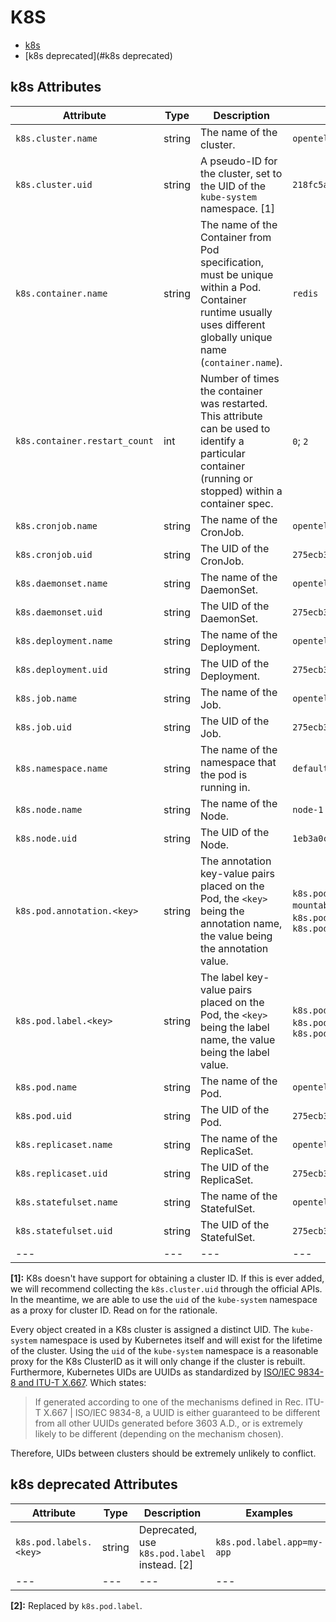
<!--- Hugo front matter used to generate the website version of this page:
--->

# K8S

- [k8s](#k8s)
- [k8s deprecated](#k8s deprecated)


## k8s Attributes

| Attribute  | Type | Description  | Examples  | Stability |
|---|---|---|---|---|
| `k8s.cluster.name` | string | The name of the cluster. | `opentelemetry-cluster` | ![Experimental](https://img.shields.io/badge/-experimental-blue) |
| `k8s.cluster.uid` | string | A pseudo-ID for the cluster, set to the UID of the `kube-system` namespace. [1] | `218fc5a9-a5f1-4b54-aa05-46717d0ab26d` | ![Experimental](https://img.shields.io/badge/-experimental-blue) |
| `k8s.container.name` | string | The name of the Container from Pod specification, must be unique within a Pod. Container runtime usually uses different globally unique name (`container.name`). | `redis` | ![Experimental](https://img.shields.io/badge/-experimental-blue) |
| `k8s.container.restart_count` | int | Number of times the container was restarted. This attribute can be used to identify a particular container (running or stopped) within a container spec. | `0`; `2` | ![Experimental](https://img.shields.io/badge/-experimental-blue) |
| `k8s.cronjob.name` | string | The name of the CronJob. | `opentelemetry` | ![Experimental](https://img.shields.io/badge/-experimental-blue) |
| `k8s.cronjob.uid` | string | The UID of the CronJob. | `275ecb36-5aa8-4c2a-9c47-d8bb681b9aff` | ![Experimental](https://img.shields.io/badge/-experimental-blue) |
| `k8s.daemonset.name` | string | The name of the DaemonSet. | `opentelemetry` | ![Experimental](https://img.shields.io/badge/-experimental-blue) |
| `k8s.daemonset.uid` | string | The UID of the DaemonSet. | `275ecb36-5aa8-4c2a-9c47-d8bb681b9aff` | ![Experimental](https://img.shields.io/badge/-experimental-blue) |
| `k8s.deployment.name` | string | The name of the Deployment. | `opentelemetry` | ![Experimental](https://img.shields.io/badge/-experimental-blue) |
| `k8s.deployment.uid` | string | The UID of the Deployment. | `275ecb36-5aa8-4c2a-9c47-d8bb681b9aff` | ![Experimental](https://img.shields.io/badge/-experimental-blue) |
| `k8s.job.name` | string | The name of the Job. | `opentelemetry` | ![Experimental](https://img.shields.io/badge/-experimental-blue) |
| `k8s.job.uid` | string | The UID of the Job. | `275ecb36-5aa8-4c2a-9c47-d8bb681b9aff` | ![Experimental](https://img.shields.io/badge/-experimental-blue) |
| `k8s.namespace.name` | string | The name of the namespace that the pod is running in. | `default` | ![Experimental](https://img.shields.io/badge/-experimental-blue) |
| `k8s.node.name` | string | The name of the Node. | `node-1` | ![Experimental](https://img.shields.io/badge/-experimental-blue) |
| `k8s.node.uid` | string | The UID of the Node. | `1eb3a0c6-0477-4080-a9cb-0cb7db65c6a2` | ![Experimental](https://img.shields.io/badge/-experimental-blue) |
| `k8s.pod.annotation.<key>` | string | The annotation key-value pairs placed on the Pod, the `<key>` being the annotation name, the value being the annotation value. | `k8s.pod.annotation.kubernetes.io/enforce-mountable-secrets=true`; `k8s.pod.annotation.mycompany.io/arch=x64`; `k8s.pod.annotation.data=` | ![Experimental](https://img.shields.io/badge/-experimental-blue) |
| `k8s.pod.label.<key>` | string | The label key-value pairs placed on the Pod, the `<key>` being the label name, the value being the label value. | `k8s.pod.label.app=my-app`; `k8s.pod.label.mycompany.io/arch=x64`; `k8s.pod.label.data=` | ![Experimental](https://img.shields.io/badge/-experimental-blue) |
| `k8s.pod.name` | string | The name of the Pod. | `opentelemetry-pod-autoconf` | ![Experimental](https://img.shields.io/badge/-experimental-blue) |
| `k8s.pod.uid` | string | The UID of the Pod. | `275ecb36-5aa8-4c2a-9c47-d8bb681b9aff` | ![Experimental](https://img.shields.io/badge/-experimental-blue) |
| `k8s.replicaset.name` | string | The name of the ReplicaSet. | `opentelemetry` | ![Experimental](https://img.shields.io/badge/-experimental-blue) |
| `k8s.replicaset.uid` | string | The UID of the ReplicaSet. | `275ecb36-5aa8-4c2a-9c47-d8bb681b9aff` | ![Experimental](https://img.shields.io/badge/-experimental-blue) |
| `k8s.statefulset.name` | string | The name of the StatefulSet. | `opentelemetry` | ![Experimental](https://img.shields.io/badge/-experimental-blue) |
| `k8s.statefulset.uid` | string | The UID of the StatefulSet. | `275ecb36-5aa8-4c2a-9c47-d8bb681b9aff` | ![Experimental](https://img.shields.io/badge/-experimental-blue) |
|---|---|---|---|---|

**[1]:** K8s doesn't have support for obtaining a cluster ID. If this is ever
added, we will recommend collecting the `k8s.cluster.uid` through the
official APIs. In the meantime, we are able to use the `uid` of the
`kube-system` namespace as a proxy for cluster ID. Read on for the
rationale.

Every object created in a K8s cluster is assigned a distinct UID. The
`kube-system` namespace is used by Kubernetes itself and will exist
for the lifetime of the cluster. Using the `uid` of the `kube-system`
namespace is a reasonable proxy for the K8s ClusterID as it will only
change if the cluster is rebuilt. Furthermore, Kubernetes UIDs are
UUIDs as standardized by
[ISO/IEC 9834-8 and ITU-T X.667](https://www.itu.int/ITU-T/studygroups/com17/oid.html).
Which states:

> If generated according to one of the mechanisms defined in Rec.
  ITU-T X.667 | ISO/IEC 9834-8, a UUID is either guaranteed to be
  different from all other UUIDs generated before 3603 A.D., or is
  extremely likely to be different (depending on the mechanism chosen).

Therefore, UIDs between clusters should be extremely unlikely to
conflict.



## k8s deprecated Attributes

| Attribute  | Type | Description  | Examples  | Stability |
|---|---|---|---|---|
| `k8s.pod.labels.<key>` | string | Deprecated, use `k8s.pod.label` instead. [2] | `k8s.pod.label.app=my-app` | ![Deprecated](https://img.shields.io/badge/-deprecated-red) |
|---|---|---|---|---|

**[2]:** Replaced by `k8s.pod.label`.

